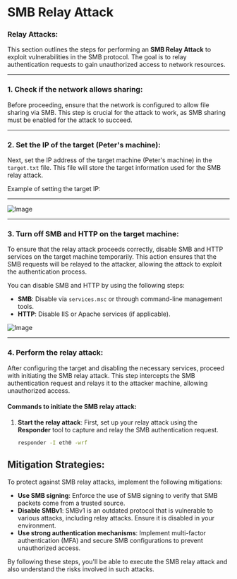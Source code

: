 # SMB Relay Attack

### Relay Attacks:
This section outlines the steps for performing an **SMB Relay Attack** to exploit vulnerabilities in the SMB protocol. The goal is to relay authentication requests to gain unauthorized access to network resources.

---

### 1. Check if the network allows sharing:
Before proceeding, ensure that the network is configured to allow file sharing via SMB. This step is crucial for the attack to work, as SMB sharing must be enabled for the attack to succeed.

---

### 2. Set the IP of the target (Peter's machine):
Next, set the IP address of the target machine (Peter's machine) in the `target.txt` file. This file will store the target information used for the SMB relay attack.

Example of setting the target IP:

--------------


![Image](https://github.com/user-attachments/assets/d7f2b8f1-7df7-414c-855d-4f1f0c92688f)

---

### 3. Turn off SMB and HTTP on the target machine:
To ensure that the relay attack proceeds correctly, disable SMB and HTTP services on the target machine temporarily. This action ensures that the SMB requests will be relayed to the attacker, allowing the attack to exploit the authentication process.

You can disable SMB and HTTP by using the following steps:
- **SMB**: Disable via `services.msc` or through command-line management tools.
- **HTTP**: Disable IIS or Apache services (if applicable).

![Image](https://github.com/user-attachments/assets/1a3ba50d-4a8f-4b93-85a9-3b155f7c6b25)

---

### 4. Perform the relay attack:
After configuring the target and disabling the necessary services, proceed with initiating the SMB relay attack. This step intercepts the SMB authentication request and relays it to the attacker machine, allowing unauthorized access.

#### Commands to initiate the SMB relay attack:
1. **Start the relay attack**:
   First, set up your relay attack using the **Responder** tool to capture and relay the SMB authentication request.

   ```bash
   responder -I eth0 -wrf


## Mitigation Strategies:

To protect against SMB relay attacks, implement the following mitigations:
- **Use SMB signing**: Enforce the use of SMB signing to verify that SMB packets come from a trusted source.
- **Disable SMBv1**: SMBv1 is an outdated protocol that is vulnerable to various attacks, including relay attacks. Ensure it is disabled in your environment.
- **Use strong authentication mechanisms**: Implement multi-factor authentication (MFA) and secure SMB configurations to prevent unauthorized access.

By following these steps, you'll be able to execute the SMB relay attack and also understand the risks involved in such attacks.
